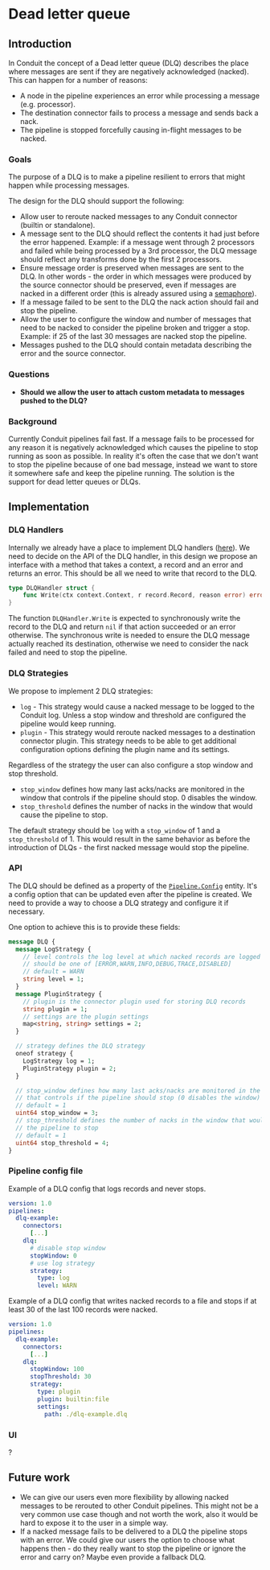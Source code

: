 # Dead letter queue

## Introduction

In Conduit the concept of a Dead letter queue (DLQ) describes the place where
messages are sent if they are negatively acknowledged (nacked). This can happen
for a number of reasons:

- A node in the pipeline experiences an error while processing a message (e.g.
  processor).
- The destination connector fails to process a message and sends back a nack.
- The pipeline is stopped forcefully causing in-flight messages to be nacked.

### Goals

The purpose of a DLQ is to make a pipeline resilient to errors that might
happen while processing messages.

The design for the DLQ should support the following:

- Allow user to reroute nacked messages to any Conduit connector (builtin or
  standalone).
- A message sent to the DLQ should reflect the contents it had just before the
  error happened. Example: if a message went through 2 processors and failed
  while being processed by a 3rd processor, the DLQ message should reflect any
  transforms done by the first 2 processors.
- Ensure message order is preserved when messages are sent to the DLQ.
  In other words - the order in which messages were produced by the source
  connector should be preserved, even if messages are nacked in a different
  order (this is already assured using
  a [semaphore](https://github.com/ConduitIO/conduit/blob/b6325584d51ec64bc9086faddcdaa2788a5dfa8f/pkg/pipeline/stream/source_acker.go#L35-L37)).
- If a message failed to be sent to the DLQ the nack action should fail and
  stop the pipeline.
- Allow the user to configure the window and number of messages that need to be
  nacked to consider the pipeline broken and trigger a stop. Example: if 25 of
  the last 30 messages are nacked stop the pipeline.
- Messages pushed to the DLQ should contain metadata describing the error and
  the source connector.

### Questions

- **Should we allow the user to attach custom metadata to messages pushed to
  the DLQ?**

### Background

Currently Conduit pipelines fail fast. If a message fails to be processed for
any reason it is negatively acknowledged which causes the pipeline to stop
running as soon as possible. In reality it's often the case that we don't want
to stop the pipeline because of one bad message, instead we want to store it
somewhere safe and keep the pipeline running. The solution is the support for
dead letter queues or DLQs.

## Implementation

### DLQ Handlers

Internally we already have a place to implement DLQ handlers
([here](https://github.com/ConduitIO/conduit/blob/d19379efc04d20d12ab9c80df82a29fcef7e8afd/pkg/pipeline/stream/source_acker.go#L114-L118)).
We need to decide on the API of the DLQ handler, in this design we propose an
interface with a method that takes a context, a record and an error and returns
an error. This should be all we need to write that record to the DLQ.

```go
type DLQHandler struct {
    func Write(ctx context.Context, r record.Record, reason error) error
}
```

The function `DLQHandler.Write` is expected to synchronously write the record
to the DLQ and return `nil` if that action succeeded or an error otherwise. The
synchronous write is needed to ensure the DLQ message actually reached its
destination, otherwise we need to consider the nack failed and need to stop the
pipeline.

### DLQ Strategies

We propose to implement 2 DLQ strategies:

- `log` - This strategy would cause a nacked message to be logged to the
  Conduit log. Unless a stop window and threshold are configured the pipeline
  would keep running.
- `plugin` - This strategy would reroute nacked messages to a destination
  connector plugin. This strategy needs to be able to get additional
  configuration options defining the plugin name and its settings.

Regardless of the strategy the user can also configure a stop window and stop
threshold.

- `stop_window` defines how many last acks/nacks are monitored in the window
  that controls if the pipeline should stop. 0 disables the window.
- `stop_threshold` defines the number of nacks in the window that would cause
  the pipeline to stop.

The default strategy should be `log` with a `stop_window` of 1 and a
`stop_threshold` of 1. This would result in the same behavior as before the
introduction of DLQs - the first nacked message would stop the pipeline.

### API

The DLQ should be defined as a property of
the [`Pipeline.Config`](https://github.com/ConduitIO/conduit/blob/d19379efc04d20d12ab9c80df82a29fcef7e8afd/proto/api/v1/api.proto#L28)
entity. It's a config option that can be updated even after the pipeline is
created. We need to provide a way to choose a DLQ strategy and configure it if
necessary.

One option to achieve this is to provide these fields:

```protobuf
message DLQ {
  message LogStrategy {
    // level controls the log level at which nacked records are logged
    // should be one of [ERROR,WARN,INFO,DEBUG,TRACE,DISABLED]
    // default = WARN
    string level = 1;
  }
  message PluginStrategy {
    // plugin is the connector plugin used for storing DLQ records
    string plugin = 1;
    // settings are the plugin settings
    map<string, string> settings = 2;
  }

  // strategy defines the DLQ strategy
  oneof strategy {
    LogStrategy log = 1;
    PluginStrategy plugin = 2;
  }

  // stop_window defines how many last acks/nacks are monitored in the window
  // that controls if the pipeline should stop (0 disables the window)
  // default = 1
  uint64 stop_window = 3;
  // stop_threshold defines the number of nacks in the window that would cause
  // the pipeline to stop
  // default = 1
  uint64 stop_threshold = 4;
}
```

### Pipeline config file

Example of a DLQ config that logs records and never stops.

```yaml
version: 1.0
pipelines:
  dlq-example:
    connectors:
      [...]
    dlq:
      # disable stop window
      stopWindow: 0
      # use log strategy
      strategy:
        type: log
        level: WARN
```

Example of a DLQ config that writes nacked records to a file and stops if at
least 30 of the last 100 records were nacked.

```yaml
version: 1.0
pipelines:
  dlq-example:
    connectors:
      [...]
    dlq:
      stopWindow: 100
      stopThreshold: 30
      strategy:
        type: plugin
        plugin: builtin:file
        settings:
          path: ./dlq-example.dlq
```

### UI

?

## Future work

- We can give our users even more flexibility by allowing nacked messages to be
  rerouted to other Conduit pipelines. This might not be a very common use case
  though and not worth the work, also it would be hard to expose it to the user
  in a simple way.
- If a nacked message fails to be delivered to a DLQ the pipeline stops with an
  error. We could give our users the option to choose what happens then - do
  they really want to stop the pipeline or ignore the error and carry on? Maybe
  even provide a fallback DLQ.
